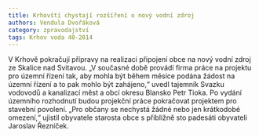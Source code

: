 ```yaml
---
title: Krhovští chystají rozšíření o nový vodní zdroj
authors: Vendula Dvořáková
category: zpravodajství
tags: Krhov voda 40-2014 
---
```


V Krhově pokračují přípravy na realizaci připojení obce na nový vodní zdroj ze Skalice nad Svitavou. „V současné době provádí firma práce na projektu pro územní řízení tak, aby mohla být během měsíce podána žádost na územní řízení a to pak mohlo být zahájeno,“ uvedl tajemník Svazku vodovodů a kanalizací měst a obcí okresu Blansko Petr Tioka. Po vydání územního rozhodnutí budou projekční práce pokračovat projektem pro stavební povolení. „Pro občany se nechystá žádné nebo jen krátkodobé omezení,“ ujistil obyvatele starosta obce s přibližně sto padesáti obyvateli Jaroslav Řezníček.